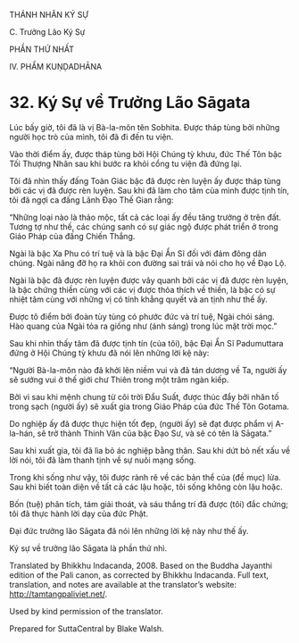 THÁNH NHÂN KÝ SỰ

C. Trưởng Lão Ký Sự

PHẦN THỨ NHẤT

IV. PHẨM KUṆḌADHĀNA

# 32\. Ký Sự về Trưởng Lão Sāgata

Lúc bấy giờ, tôi đã là vị Bà-la-môn tên Sobhita. Được tháp tùng bởi những người học trò của mình, tôi đã đi đến tu viện.

Vào thời điểm ấy, được tháp tùng bởi Hội Chúng tỳ khưu, đức Thế Tôn bậc Tối Thượng Nhân sau khi bước ra khỏi cổng tu viện đã đứng lại.

Tôi đã nhìn thấy đấng Toàn Giác bậc đã được rèn luyện ấy được tháp tùng bởi các vị đã được rèn luyện. Sau khi đã làm cho tâm của mình được tịnh tín, tôi đã ngợi ca đấng Lãnh Đạo Thế Gian rằng:

“Những loại nào là thảo mộc, tất cả các loại ấy đều tăng trưởng ở trên đất. Tương tợ như thế, các chúng sanh có sự giác ngộ được phát triển ở trong Giáo Pháp của đấng Chiến Thắng.

Ngài là bậc Xa Phu có trí tuệ và là bậc Đại Ẩn Sĩ đối với đám đông dân chúng. Ngài nâng đỡ họ ra khỏi con đường sai trái và nói cho họ về Đạo Lộ.

Ngài là bậc đã được rèn luyện được vây quanh bởi các vị đã được rèn luyện, là bậc chứng thiền cùng với các vị được thỏa thích về thiền, là bậc có sự nhiệt tâm cùng với những vị có tính khẳng quyết và an tịnh như thế ấy.

Được tô điểm bởi đoàn tùy tùng có phước đức và trí tuệ, Ngài chói sáng. Hào quang của Ngài tỏa ra giống như (ánh sáng) trong lúc mặt trời mọc.”

Sau khi nhìn thấy tâm đã được tịnh tín (của tôi), bậc Đại Ẩn Sĩ Padumuttara đứng ở Hội Chúng tỳ khưu đã nói lên những lời kệ này:

“Người Bà-la-môn nào đã khởi lên niềm vui và đã tán dương về Ta, người ấy sẽ sướng vui ở thế giới chư Thiên trong một trăm ngàn kiếp.

Bởi vì sau khi mệnh chung từ cõi trời Đẩu Suất, được thúc đẩy bởi nhân tố trong sạch (người ấy) sẽ xuất gia trong Giáo Pháp của đức Thế Tôn Gotama.

Do nghiệp ấy đã được thực hiện tốt đẹp, (người ấy) sẽ đạt được phẩm vị A-la-hán, sẽ trở thành Thinh Văn của bậc Đạo Sư, và sẽ có tên là Sāgata.”

Sau khi xuất gia, tôi đã lìa bỏ ác nghiệp bằng thân. Sau khi dứt bỏ nết xấu về lời nói, tôi đã làm thanh tịnh về sự nuôi mạng sống.

Trong khi sống như vậy, tôi được rành rẽ về các bản thể của (đề mục) lửa. Sau khi biết toàn diện về tất cả các lậu hoặc, tôi sống không còn lậu hoặc.

Bốn (tuệ) phân tích, tám giải thoát, và sáu thắng trí đã được (tôi) đắc chứng; tôi đã thực hành lời dạy của đức Phật.

Đại đức trưởng lão Sāgata đã nói lên những lời kệ này như thế ấy.

Ký sự về trưởng lão Sāgata là phần thứ nhì.

Translated by Bhikkhu Indacanda, 2008. Based on the Buddha Jayanthi edition of the Pali canon, as corrected by Bhikkhu Indacanda. Full text, translation, and notes are available at the translator’s website: http://tamtangpaliviet.net/.

Used by kind permission of the translator.

Prepared for SuttaCentral by Blake Walsh.